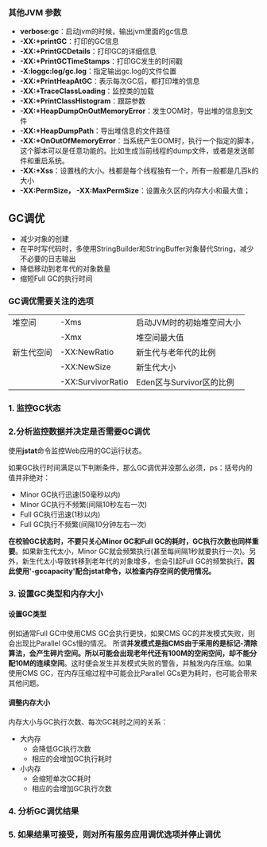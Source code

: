###  其他JVM 参数

- **verbose:gc**：启动jvm的时候，输出jvm里面的gc信息
- **-XX:+printGC**：打印的GC信息
- **-XX:+PrintGCDetails**：打印GC的详细信息
- **-XX:+PrintGCTimeStamps**：打印GC发生的时间戳
- **-X:loggc:log/gc.log**：指定输出gc.log的文件位置
- **-XX:+PrintHeapAtGC**：表示每次GC后，都打印堆的信息
- **-XX:+TraceClassLoading**：监控类的加载
- **-XX:+PrintClassHistogram**：跟踪参数
- **-XX:+HeapDumpOnOutMemoryError**：发生OOM时，导出堆的信息到文件
- **-XX:+HeapDumpPath**：导出堆信息的文件路径
- **-XX:+OnOutOfMemoryError**：当系统产生OOM时，执行一个指定的脚本，这个脚本可以是任意功能的。比如生成当前线程的dump文件，或者是发送邮件和重启系统。
- **-XX:+Xss**：设置栈的大小。栈都是每个线程独有一个，所有一般都是几百k的大小
- **-XX:PermSize， -XX:MaxPermSize**：设置永久区的内存大小和最大值；

## GC调优
+ 减少对象的创建
+ 在平时写代码时，多使用StringBuilder和StringBuffer对象替代String，减少不必要的日志输出
+ 降低移动到老年代的对象数量
+ 缩短Full GC的执行时间

### GC调优需要关注的选项
<table>
  <tr>
    <td>堆空间</td>
    <td>-Xms</td>
    <td>启动JVM时的初始堆空间大小</td>
  </tr>
  <tr>
    <td></td>
    <td>-Xmx</td>
    <td>堆空间最大值</td>
  </tr>
  <tr>
    <td>新生代空间</td>
    <td>-XX:NewRatio</td>
    <td>新生代与老年代的比例</td>
  </tr>
  <tr>
    <td></td>
    <td>-XX:NewSize</td>
    <td>新生代大小</td>
  </tr>
  <tr>
    <td></td>
    <td>-XX:SurvivorRatio</td>
    <td>Eden区与Survivor区的比例</td>
  </tr>
</table>

### 1. 监控GC状态
### 2.分析监控数据并决定是否需要GC调优
使用**jstat**命令监控Web应用的GC运行状态。

如果GC执行时间满足以下判断条件，那么GC调优并没那么必须，ps：括号内的值并非绝对：
+ Minor GC执行迅速(50毫秒以内)
+ Minor GC执行不频繁(间隔10秒左右一次)
+ Full GC执行迅速(1秒以内)
+ Full GC执行不频繁(间隔10分钟左右一次)

**在校验GC状态时，不要只关心Minor GC和Full GC的耗时，GC执行次数也同样重要**。如果新生代太小，Minor GC就会频繁执行(甚至每间隔1秒就要执行一次)。另外，新生代太小导致转移到老年代的对象增多，也会引起Full GC的频繁执行。**因此使用'-gccapacity'配合jstat命令，以检查内存空间的使用情况。**

### 3. 设置GC类型和内存大小
#### 设置GC类型
例如通常Full GC中使用CMS GC会执行更快，如果CMS GC的并发模式失败，则会出现比Parallel GCs慢的情况。
所谓**并发模式是指CMS由于采用的是标记-清除算法，会产生碎片空间。所以可能会出现老年代还有100M的空闲空间，却不能分配10M的连续空间**。这时便会发生并发模式失败的警告，并触发内存压缩。如果使用CMS GC，在内存压缩过程中可能会比Parallel GCs更为耗时，也可能会带来其他问题。

#### 调整内存大小
内存大小与GC执行次数、每次GC耗时之间的关系：
+ 大内存
    - 会降低GC执行次数
    - 相应的会增加GC执行耗时
+ 小内存
    - 会缩短单次GC耗时
    - 相应的会增加GC执行次数

### 4. 分析GC调优结果
### 5. 如果结果可接受，则对所有服务应用调优选项并停止调优
